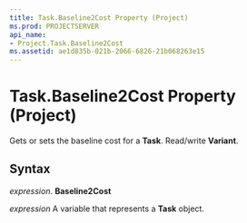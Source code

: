 ```yaml
---
title: Task.Baseline2Cost Property (Project)
ms.prod: PROJECTSERVER
api_name:
- Project.Task.Baseline2Cost
ms.assetid: ae1d835b-021b-2066-6826-21b068263e15
---
```



# Task.Baseline2Cost Property (Project)

Gets or sets the baseline cost for a  **Task**. Read/write **Variant**.


## Syntax

 _expression_. **Baseline2Cost**

 _expression_ A variable that represents a **Task** object.


